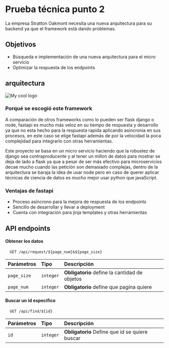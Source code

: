 
# Prueba técnica punto 2
 
La empresa Stratton Oakmont necesita una nueva arquitectura para su backend ya que el framework está dando problemas. 
 
## Objetivos 
 - Búsqueda e implementación de una nueva arquitectura para el micro servicio
 - Optimizar la respuesta de los endpoints
 
## arquitectura
<img src="C:\Users\feder\Desktop\fastApitest\arquitectura.jpeg" alt="My cool logo"/>
 
### Porqué se escogió este framework
 
A comparación de otros frameworks como lo pueden ser flask django o node, fastapi es mucho más veloz en su tiempo de respuesta y desarrollo ya que no esta hecho para la respuesta rapida aplicando asincronia en sus procesos, en este caso se elige fastapi además de por la velocidad la poca complejidad para integrarlo con otras herramientas. 
 
Este proyecto se basa en un micro servicio haciendo que la robustez de django sea contraproducente y al tener un millon de datos para mostrar se deja de lado a flask ya que a pesar de ser más efectivo para microservicios decae mucho cuando las petición son demasiado complejas, dentro de la arquitectura se baraja la idea de usar node pero en caso de querer aplicar técnicas de ciencia de datos es mucho mejor usar python que javaScript.
 
### Ventajas de fastapi 
- Proceso asíncrono para la mejora de respuesta de los endpoints 
- Sencillo de desarrollar y llevar a deployment
- Cuenta con integración para jinja templates y otras herramientas 
 
## API endpoints
 
#### Obtener los datos
 
```http
  GET /api/request/${page_num}&${page_size}
```
 
| Parámetros  | Tipo      | Descripción                                   |
|:------------|:----------|:----------------------------------------------|
| `page_size` | `integer` | **Obligatorio** define la cantidad de objetos |
| `page_num`  | `integer` | **Obligatorio** define que pagina quiere      |
 
#### Buscar un id especifico
 
```http
  GET /api/find/${id}
```
 
| Parámetros | Tipo      | Descripción                                    |
|:-----------|:----------|:-----------------------------------------------|
| `id`       | `integer` | **Obligatorio** Define que id se quiere buscar |
 
